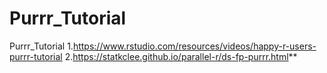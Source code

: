 # Purrr_Tutorial
Purrr_Tutorial
1.https://www.rstudio.com/resources/videos/happy-r-users-purrr-tutorial
2.https://statkclee.github.io/parallel-r/ds-fp-purrr.html**
